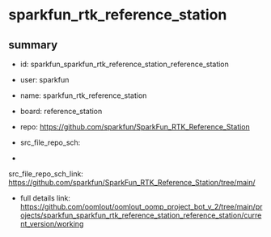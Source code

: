 # sparkfun_rtk_reference_station
 
## summary 
* id: sparkfun_sparkfun_rtk_reference_station_reference_station
* user: sparkfun
* name: sparkfun_rtk_reference_station
* board: reference_station
* repo: https://github.com/sparkfun/SparkFun_RTK_Reference_Station



* src_file_repo_sch: 
*
 src_file_repo_sch_link: https://github.com/sparkfun/SparkFun_RTK_Reference_Station/tree/main/
* full details link: https://github.com/oomlout/oomlout_oomp_project_bot_v_2/tree/main/projects/sparkfun_sparkfun_rtk_reference_station_reference_station/current_version/working  






